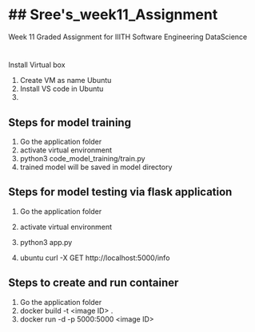 # ## Sree's_week11_Assignment
Week 11 Graded Assignment for IIITH Software Engineering DataScience
# # 
Install Virtual box
1. Create VM as name  Ubuntu 
2. Install VS code in Ubuntu 
3. 

## Steps for model training
1. Go the application folder   
2.  activate virtual environment  
3.  python3 code_model_training/train.py  
4.  trained model will be saved in model directory  

## Steps for model testing via flask application
1. Go the application folder 
2.  activate virtual environment 
3.  python3 app.py

5. ubuntu curl -X GET http://localhost:5000/info



## Steps to create and run container 
1. Go the application folder 
2.  docker build -t \<image ID\> .  
3. docker run -d -p 5000:5000 \<image ID\>

